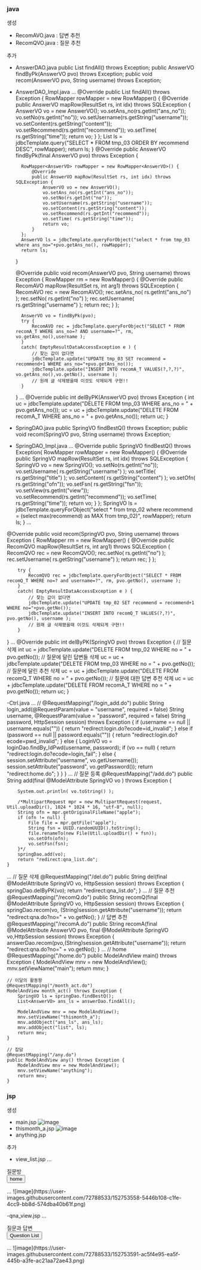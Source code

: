 ### java
생성
- RecomAVO.java : 답변 추천
- RecomQVO.java : 질문 추천

추가
- AnswerDAO.java
   public List<AnswerVO> findAll() throws Exception;
   public AnswerVO findByPk(AnswerVO pvo) throws Exception;
   public void recom(AnswerVO pvo, String username) throws Exception;
- AnswerDAO_Impl.java 
...
@Override
	public List<AnswerVO> findAll() throws Exception {
		RowMapper<AnswerVO> rowMapper = new RowMapper<AnswerVO>() {
            @Override
            public AnswerVO mapRow(ResultSet rs, int idx) throws SQLException {
            	AnswerVO vo = new AnswerVO();
            	vo.setAns_no(rs.getInt("ans_no"));
            	vo.setNo(rs.getInt("no"));
            	vo.setUsername(rs.getString("username"));
            	vo.setContent(rs.getString("content"));
            	vo.setRecommend(rs.getInt("recommend"));
                vo.setTime( rs.getString("time"));
                return vo;
            }
        };
        List<AnswerVO> ls = jdbcTemplate.query("SELECT * FROM tmp_03 ORDER BY recommend DESC", rowMapper);
        return ls;
	}
  @Override
	public AnswerVO findByPk(final AnswerVO pvo) throws Exception {
    	
    	RowMapper<AnswerVO> rowMapper = new RowMapper<AnswerVO>() {
            @Override
            public AnswerVO mapRow(ResultSet rs, int idx) throws SQLException {
            	AnswerVO vo = new AnswerVO();
            	vo.setAns_no(rs.getInt("ans_no"));
            	vo.setNo(rs.getInt("no"));
            	vo.setUsername(rs.getString("username"));
            	vo.setContent(rs.getString("content"));
            	vo.setRecommend(rs.getInt("recommend"));
                vo.setTime( rs.getString("time"));
                return vo;
            }
        };
        AnswerVO ls = jdbcTemplate.queryForObject("select * from tmp_03 where ans_no="+pvo.getAns_no(), rowMapper);
		return ls;
	}

	@Override
	public void recom(AnswerVO pvo, String username) throws Exception {
		RowMapper<RecomAVO> rm = new RowMapper<RecomAVO>() {
			@Override
			public RecomAVO mapRow(ResultSet rs, int arg1) throws SQLException {
				RecomAVO rec = new RecomAVO();
				rec.setAns_no( rs.getInt("ans_no") );
				rec.setNo( rs.getInt("no") );
				rec.setUsername( rs.getString("username") );
				return rec;
			}
    	};
    	
    	AnswerVO vo = findByPk(pvo);
        try {
        	RecomAVO rec = jdbcTemplate.queryForObject("SELECT * FROM recomA_T WHERE ans_no=? AND username=?", rm, vo.getAns_no(),username );
        }
        catch( EmptyResultDataAccessException e ) {
        	// 찾는 값이 없다면
        	jdbcTemplate.update("UPDATE tmp_03 SET recommend = recommend+1 WHERE ans_no="+pvo.getAns_no());
        	jdbcTemplate.update("INSERT INTO recomA_T VALUES(?,?,?)", vo.getAns_no(),vo.getNo(), username );
        	// 원래 글 삭제됐을때 이것도 삭제되게 구현!! 
        }
	}
  ...
  @Override
	public int delByPK(AnswerVO pvo) throws Exception {
		 int uc = jdbcTemplate.update("DELETE FROM tmp_03 WHERE ans_no = " + pvo.getAns_no());
		 uc = uc + jdbcTemplate.update("DELETE FROM recomA_T WHERE ans_no = " + pvo.getAns_no());
	     return uc;
	}
- SpringDAO.java
public SpringVO findBestQ() throws Exception;
public void recom(SpringVO pvo, String username) throws Exception;
- SpringDAO_Impl.java
...
@Override
    public SpringVO findBestQ() throws Exception{
    	RowMapper<SpringVO> rowMapper = new RowMapper<SpringVO>() {
            @Override
            public SpringVO mapRow(ResultSet rs, int idx) throws SQLException {
                SpringVO vo = new SpringVO();
                vo.setNo(rs.getInt("no"));
                vo.setUsername( rs.getString("username") );
                vo.setTitle( rs.getString("title") );
                vo.setContent( rs.getString("content") );
                vo.setOfn( rs.getString("ofn"));
                vo.setFsn( rs.getString("fsn"));
                vo.setView(rs.getInt("view"));
                vo.setRecommend(rs.getInt("recommend"));
                vo.setTime( rs.getString("time"));
                return vo;
            }
        };
        SpringVO ls = jdbcTemplate.queryForObject("select * from tmp_02 where recommend = (select max(recommend) as MAX from tmp_02)", rowMapper);
		return ls;
    }
...

@Override
public void recom(SpringVO pvo, String username) throws Exception { 
    	RowMapper<RecomQVO> rm = new RowMapper<RecomQVO>() {
			@Override
			public RecomQVO mapRow(ResultSet rs, int arg1) throws SQLException {
				RecomQVO rec = new RecomQVO();
				rec.setNo( rs.getInt("no") );
				rec.setUsername( rs.getString("username") );
				return rec;
			}
    	};
    	
        try {
        	RecomQVO rec = jdbcTemplate.queryForObject("SELECT * FROM recomQ_T WHERE no=? and username=?", rm, pvo.getNo(), username );
        }
        catch( EmptyResultDataAccessException e ) {
        	// 찾는 값이 없다면
        	jdbcTemplate.update("UPDATE tmp_02 SET recommend = recommend+1 WHERE no="+pvo.getNo());
        	jdbcTemplate.update("INSERT INTO recomQ_T VALUES(?,?)", pvo.getNo(), username );
        	// 원래 글 삭제됐을때 이것도 삭제되게 구현!! 
        }
}
...
@Override
    public int delByPK(SpringVO pvo) throws Exception {
    	// 질문 삭제
        int uc = jdbcTemplate.update("DELETE FROM tmp_02 WHERE no = " + pvo.getNo());
        // 질문에 달린 답변들 삭제
        uc = uc + jdbcTemplate.update("DELETE FROM tmp_03 WHERE no = " + pvo.getNo());
        // 질문에 달린 추천 삭제
        uc = uc + jdbcTemplate.update("DELETE FROM recomQ_T WHERE no = " + pvo.getNo());
        // 질문에 대한 답변 추천 삭제
        uc = uc + jdbcTemplate.update("DELETE FROM recomA_T WHERE no = " + pvo.getNo());
        return uc;
    }

-Ctrl.java
...
//
	@RequestMapping("/login_add.do")
	public String login_add(@RequestParam(value = "username", required = false) String username,
			@RequestParam(value = "password", required = false) String password, HttpSession session) throws Exception {
		if (username == null || username.equals("")) {
			return "redirect:login.do?ecode=id_invalid";
		}
		else if (password == null || password.equals("")) {
			return "redirect:login.do?ecode=pwd_invalid";
		} else {
			LoginVO vo = loginDao.findBy_IdPwd(username, password);
			if (vo == null) {
				return "redirect:login.do?ecode=login_fail";
			} else {
				session.setAttribute("username", vo.getUsername());
				session.setAttribute("password", vo.getPassword());
				return "redirect:home.do";
			}
		}
	}
...
// 질문 등록
	@RequestMapping("/add.do")
	public String add(final @ModelAttribute SpringVO vo )
			throws Exception {
		
		System.out.println( vo.toString() );
		
		/*MultipartRequest mpr = new MultipartRequest(request, Util.uploadDir(), 1024 * 1024 * 16, "utf-8", null);
		String ofn = mpr.getOriginalFileName("apple");
		if (ofn != null) {
			File file = mpr.getFile("apple");
			String fsn = UUID.randomUUID().toString();
			file.renameTo(new File(Util.uploadDir() + fsn));
			vo.setOfn(ofn);
			vo.setFsn(fsn);
		}*/
		springDao.add(vo);
		return "redirect:qna_list.do";
	}
...
// 질문 삭제
	@RequestMapping("/del.do")
	public String del(final @ModelAttribute SpringVO vo, HttpSession session) throws Exception {
		springDao.delByPK(vo);
		return "redirect:qna_list.do";
	}
...
// 질문 추천
@RequestMapping("/recomQ.do")
	public String recomQ(final @ModelAttribute SpringVO vo, HttpSession session) throws Exception {	
		springDao.recom(vo, (String)session.getAttribute("username"));
		return "redirect:qna.do?no=" + vo.getNo();
	}
	// 답변 추천
	@RequestMapping("/recomA.do")
	public String recomA(final @ModelAttribute AnswerVO pvo, final @ModelAttribute SpringVO vo,HttpSession session) throws Exception {	
		answerDao.recom(pvo,(String)session.getAttribute("username"));
		return "redirect:qna.do?no=" + vo.getNo();
	}
...
// home
	@RequestMapping("/home.do")
	public ModelAndView main() throws Exception {
		ModelAndView mnv = new ModelAndView();
		mnv.setViewName("main");
		return mnv;
	}
	
	// 이달의 활동왕
	@RequestMapping("/month_act.do")
	ModelAndView month_act() throws Exception {
		SpringVO ls = springDao.findBestQ();
		List<AnswerVO> ans_ls = answerDao.findAll();
		
		ModelAndView mnv = new ModelAndView();
		mnv.setViewName("thismonth_a");
		mnv.addObject("ans_ls", ans_ls);
		mnv.addObject("list", ls);
		return mnv;
	}
	
	// 잡담
	@RequestMapping("/any.do")
	public ModelAndView any() throws Exception {
		ModelAndView mnv = new ModelAndView();
		mnv.setViewName("anything");
		return mnv;
	}
### jsp
생성
- main.jsp
![image](https://user-images.githubusercontent.com/72788533/152753337-5915bb4a-8a01-4bd0-9ed0-099d4eb07eb7.png)
- thismonth_a.jsp
![image](https://user-images.githubusercontent.com/72788533/152753404-b8a945ff-ed67-4857-ad59-bb2f0e8de7c2.png)
- anything.jsp

추가
- view_list.jsp
...
<div class="container">
    <div class="jumbotron title">질문방</div>
    <form method="GET" action="home.do">
    	<button>home</button>
    </form>
...
![image](https://user-images.githubusercontent.com/72788533/152753558-5446b108-c1fe-4cc9-bb8d-574dba40b61f.png)

-qna_view.jsp
...
<div class="container">
	<!-- Question -->
	<div class="jumbotron title">질문과 답변</div>
	<form method="GET" action="qna_list.do">
		<button>Question List</button>
	</form>
...
![image](https://user-images.githubusercontent.com/72788533/152753591-ac5f4e95-ea5f-445b-a3fe-ac21aa72ae43.png)





